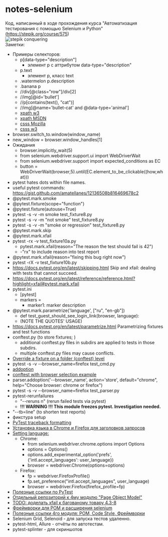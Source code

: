 # notes-selenium
Код, написанный в ходе прохождения курса "Автоматизация тестирования с помощью Selenium и Python" (https://stepik.org/course/575)  
![stepik conquering](https://media.tenor.com/images/ca4da758cdd8816f0e79f5dd0fe83f6d/tenor.gif)  
Заметки:  
* Примеры селекторов:  
  * p[data-type="description"]
    * элемент p с аттрибутом data-type="description"
  * p.text
    * элемент p, класс text
  * .watermelon p.description
  * .banana p
  * //div[@class="row"]/div[2]
  * //img[@id='bullet']
  * //p[contains(text(), "cat")]
  * //img[@name='bullet-cat' and @data-type='animal']
  * [xpath w3](https://www.w3schools.com/xml/xpath_syntax.asp)
  * [xpath MSDN](https://docs.microsoft.com/ru-ru/previous-versions/ms256086(v=vs.120)?redirectedfrom=MSDN)
  * [csss Mozilla](https://developer.mozilla.org/ru/docs/Web/CSS/CSS_Selectors)
  * [csss w3](https://www.w3schools.com/cssref/css_selectors.asp)
* browser.switch_to.window(window_name)
* new_window = browser.window_handles[1]
* Ожидания  
  * browser.implicitly_wait(5)
  * from selenium.webdriver.support.ui import WebDriverWait
  * from selenium.webdriver.support import expected_conditions as EC
  * button = WebDriverWait(browser,5).until(EC.element_to_be_clickable((how,what)))
* pytest hates dots within file names.
* useful pytest commands: https://gist.github.com/amatellanes/12136508b816469678c2
* @pytest.mark.smoke
* @pytest.fixture(scope="function")
* @pytest.fixture(autouse=True)
* pytest -s -v -m smoke test_fixture8.py
* pytest -s -v -m "not smoke" test_fixture8.py
* pytest -s -v -m "smoke or regression" test_fixture8.py
* @pytest.mark.skip
* @pytest.mark.xfail
* pytest -rx -v test_fixture10a.py
  * pytest.mark.xfail(reason="The reason the test should fail is 42")
  * -"rx" to include reason into test report
* @pytest.mark.xfail(reason="fixing this bug right now")
* pytest -rX -v test_fixture10b.py
* https://docs.pytest.org/en/latest/skipping.html Skip and xfail: dealing with tests that cannot succeed.
* https://docs.pytest.org/en/latest/reference/reference.html?highlight=xfail#pytest.mark.xfail
* pytest.ini
  * [pytest]
  * markers =
    * marker1: marker description
* @pytest.mark.parametrize('language', ["ru", "en-gb"])
  * def test_guest_should_see_login_link(browser, language):
  * (NOTE THE QUOTES' USAGE)
* https://docs.pytest.org/en/latest/parametrize.html Parametrizing fixtures and test functions
* conftest.py (to store fixtures; )
  * additional conftest.py files in subdirs are applied to tests in those subdirs.
  * multiple conftest.py files may cause conflicts.
* [Override a fixture on a folder (conftest) level](https://docs.pytest.org/en/latest/fixture.html?highlight=conftest#override-a-fixture-on-a-folder-conftest-level)
* pytest -s -v --browser_name=firefox test_cmd.py
* [addoption](https://docs.pytest.org/en/latest/example/simple.html?highlight=addoption)
* [conftest with browser selection example](https://github.com/cocolacre/notes-selenium/tree/main/3-6_6)
* parser.addoption('--browser_name', action='store', default="chrome", help="Choose browser: chrome or firefox")
* pytest -s -v --browser_name=firefox test_parser.py
* pytest-rerunfailures
  * "--reruns n" (rerun failed tests via pytest)
  * **!!! WARNING !!! This module freezes pytest. Investigation needed.**
* "--tb=line" (to shorten test reports)
* фикстура setup
* [PyTest traceback formatting](https://docs.pytest.org/en/latest/usage.html#modifying-python-traceback-printing)
* [Установка языка в Chrome и Firefox для заголовков запросов](https://stepik.org/lesson/237240/step/8)
* [Setting language:](https://github.com/cocolacre/notes-selenium/tree/main/3-6_8)
  * Chrome:
    * from selenium.webdriver.chrome.options import Options
    * options = Options()
    * options.add_experimental_option('prefs', {'intl.accept_languages': user_language})
	* browser = webdriver.Chrome(options=options)
  * Firefox:
    * fp = webdriver.FirefoxProfile()
    * fp.set_preference("intl.accept_languages", user_language)
    * browser = webdriver.Firefox(firefox_profile=fp)
* [Полезные ссылки по PyTest](https://stepik.org/lesson/237258/step/1?unit=209646)
* [Отдельный репозиторий к 4му модулю "Page Object Model"](https://github.com/cocolacre/selenium-autotesting-stepik-4-task-repo)
* [TODO: доделать xfail к багованому товару 4.3-8](https://stepik.org/lesson/201964/step/4?unit=176022)
* [Фреймворки для POM и расширения selenium](https://stepik.org/lesson/213670/step/2?unit=186864)
* [Полезные ссылки 4го модуля: POM, Code Style, Фреймворки](https://stepik.org/lesson/239062/step/1?unit=211485)
* Selenium Grid, Selenoid - для запуска тестов удаленно.
* pytest-html, Allure - отчёты по автотестам.
* pytest-splinter - для скриншотов